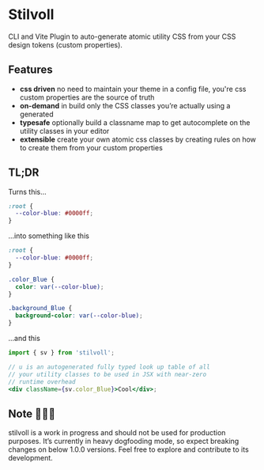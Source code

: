 # Stilvoll

CLI and Vite Plugin to auto-generate atomic utility CSS from your CSS design tokens (custom properties).

## Features

- **css driven** no need to maintain your theme in a config file, you're css custom properties are the source of truth
- **on-demand** in build only the CSS classes you’re actually using a generated
- **typesafe** optionally build a classname map to get autocomplete on the utility classes in your editor
- **extensible** create your own atomic css classes by creating rules on how to create them from your custom properties

## TL;DR

Turns this...

```css
:root {
  --color-blue: #0000ff;
}
```

...into something like this

```css
:root {
  --color-blue: #0000ff;
}

.color_Blue {
  color: var(--color-blue);
}

.background_Blue {
  background-color: var(--color-blue);
}
```

...and this

```jsx
import { sv } from 'stilvoll';

// u is an autogenerated fully typed look up table of all
// your utility classes to be used in JSX with near-zero
// runtime overhead
<div className={sv.color_Blue}>Cool</div>;
```

## Note 🚨🚨🚨

stilvoll is a work in progress and should not be used for production purposes. It’s currently in heavy dogfooding mode, so expect breaking changes on below 1.0.0 versions. Feel free to explore and contribute to its development.
